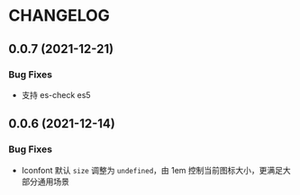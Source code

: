 # CHANGELOG

## 0.0.7 (2021-12-21)

### Bug Fixes

- 支持 es-check es5

## 0.0.6 (2021-12-14)

### Bug Fixes

- Iconfont 默认 `size` 调整为 `undefined`，由 1em 控制当前图标大小，更满足大部分通用场景
